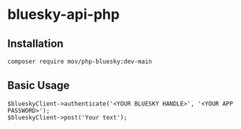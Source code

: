 # bluesky-api-php

## Installation

`composer require mov/php-bluesky:dev-main`

## Basic Usage

```
$blueskyClient->authenticate('<YOUR BLUESKY HANDLE>', '<YOUR APP PASSWORD>');
$blueskyClient->post('Your text');
```